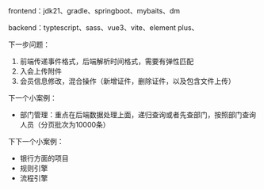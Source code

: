 frontend：jdk21、gradle、springboot、mybaits、dm

backend：typtescript、sass、vue3、vite、element plus、


下一步问题：
1. 前端传递事件格式，后端解析时间格式，需要有弹性匹配
2. 入会上传附件
3. 会员信息修改，混合操作（新增证件，删除证件，以及包含文件上传）

下一个小案例：

 - 部门管理：重点在后端数据处理上面，递归查询或者先查部门，按照部门查询人员（分页批次为10000条）

下下一个小案例：

- 银行方面的项目
- 规则引擎
- 流程引擎
